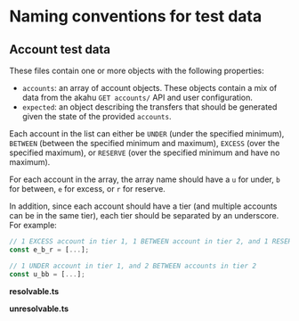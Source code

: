 # Naming conventions for test data

## Account test data

These files contain one or more objects with the following properties: 
  * `accounts`: an array of account objects. These objects contain a mix of data from the akahu `GET accounts/` API and user configuration.
  * `expected`: an object describing the transfers that should be generated given the state of the provided `accounts`.

Each account in the list can either be `UNDER` (under the specified minimum), `BETWEEN` (between the specified minimum and maximum), `EXCESS` (over the specified maximum), or `RESERVE` (over the specified minimum and have no maximum).

For each account in the array, the array name should have a `u` for under, `b` for between, `e` for excess, or `r` for reserve.

In addition, since each account should have a tier (and multiple accounts can be in the same tier), each tier should be separated by an underscore. For example:

```javascript
// 1 EXCESS account in tier 1, 1 BETWEEN account in tier 2, and 1 RESERVE account in tier 3
const e_b_r = [...];

// 1 UNDER account in tier 1, and 2 BETWEEN accounts in tier 2
const u_bb = [...];

```

**resolvable.ts**


**unresolvable.ts**
